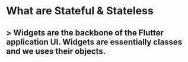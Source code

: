 # What are Stateful & Stateless

## > Widgets are the backbone of the Flutter application UI. Widgets are essentially classes and we uses their objects.

